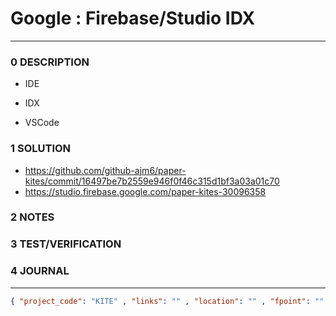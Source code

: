 # Google : Firebase/Studio IDX

--------------------------------

### 0 DESCRIPTION

- IDE

- IDX

- VSCode


### 1 SOLUTION

- https://github.com/github-ajm6/paper-kites/commit/16497be7b2559e946f0f46c315d1bf3a03a01c70
- https://studio.firebase.google.com/paper-kites-30096358

### 2 NOTES

### 3 TEST/VERIFICATION

### 4 JOURNAL

--------------------------------

```json
{ "project_code": "KITE" , "links": "" , "location": "" , "fpoint": "" }
```
